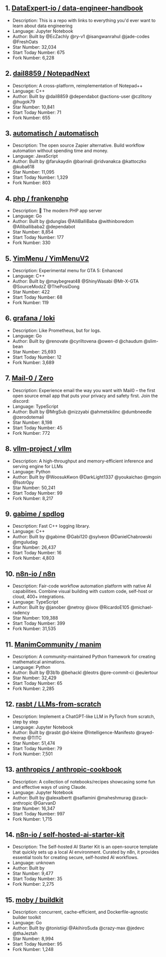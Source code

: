 ## 1. [DataExpert-io / data-engineer-handbook](https://github.com/DataExpert-io/data-engineer-handbook)
- Description: This is a repo with links to everything you'd ever want to learn about data engineering
- Language: Jupyter Notebook
- Author: Built by @EcZachly @ry-v1 @isangwanrahul @jade-codes @FreshOats
- Star Number: 32,034
- Start Today Number: 675
- Fork Number: 6,228

## 2. [dail8859 / NotepadNext](https://github.com/dail8859/NotepadNext)
- Description: A cross-platform, reimplementation of Notepad++
- Language: C++
- Author: Built by @dail8859 @dependabot @actions-user @czlitony @hugok79
- Star Number: 10,841
- Start Today Number: 71
- Fork Number: 655

## 3. [automatisch / automatisch](https://github.com/automatisch/automatisch)
- Description: The open source Zapier alternative. Build workflow automation without spending time and money.
- Language: JavaScript
- Author: Built by @farukaydin @barinali @ridvanakca @kattoczko @kuba618
- Star Number: 11,095
- Start Today Number: 1,329
- Fork Number: 803

## 4. [php / frankenphp](https://github.com/php/frankenphp)
- Description: 🧟 The modern PHP app server
- Language: Go
- Author: Built by @dunglas @AlliBalliBaba @withinboredom @Alliballibaba2 @dependabot
- Star Number: 8,854
- Start Today Number: 177
- Fork Number: 330

## 5. [YimMenu / YimMenuV2](https://github.com/YimMenu/YimMenuV2)
- Description: Experimental menu for GTA 5: Enhanced
- Language: C++
- Author: Built by @maybegreat48 @ShinyWasabi @Mr-X-GTA @SourceModzZ @ThePosiDong
- Star Number: 422
- Start Today Number: 68
- Fork Number: 119

## 6. [grafana / loki](https://github.com/grafana/loki)
- Description: Like Prometheus, but for logs.
- Language: Go
- Author: Built by @renovate @cyriltovena @owen-d @chaudum @slim-bean
- Star Number: 25,693
- Start Today Number: 12
- Fork Number: 3,689

## 7. [Mail-0 / Zero](https://github.com/Mail-0/Zero)
- Description: Experience email the way you want with Mail0 – the first open source email app that puts your privacy and safety first. Join the discord:
- Language: TypeScript
- Author: Built by @MrgSub @nizzyabi @ahmetskilinc @dumbneedle @zerodotemail
- Star Number: 8,198
- Start Today Number: 45
- Fork Number: 772

## 8. [vllm-project / vllm](https://github.com/vllm-project/vllm)
- Description: A high-throughput and memory-efficient inference and serving engine for LLMs
- Language: Python
- Author: Built by @WoosukKwon @DarkLight1337 @youkaichao @mgoin @Isotr0py
- Star Number: 50,241
- Start Today Number: 99
- Fork Number: 8,217

## 9. [gabime / spdlog](https://github.com/gabime/spdlog)
- Description: Fast C++ logging library.
- Language: C++
- Author: Built by @gabime @Gabi120 @sylveon @DanielChabrowski @mguludag
- Star Number: 26,437
- Start Today Number: 16
- Fork Number: 4,803

## 10. [n8n-io / n8n](https://github.com/n8n-io/n8n)
- Description: Fair-code workflow automation platform with native AI capabilities. Combine visual building with custom code, self-host or cloud, 400+ integrations.
- Language: TypeScript
- Author: Built by @janober @netroy @ivov @RicardoE105 @michael-radency
- Star Number: 109,388
- Start Today Number: 399
- Fork Number: 31,535

## 11. [ManimCommunity / manim](https://github.com/ManimCommunity/manim)
- Description: A community-maintained Python framework for creating mathematical animations.
- Language: Python
- Author: Built by @3b1b @behackl @leotrs @pre-commit-ci @eulertour
- Star Number: 32,429
- Start Today Number: 65
- Fork Number: 2,285

## 12. [rasbt / LLMs-from-scratch](https://github.com/rasbt/LLMs-from-scratch)
- Description: Implement a ChatGPT-like LLM in PyTorch from scratch, step by step
- Language: Jupyter Notebook
- Author: Built by @rasbt @d-kleine @Intelligence-Manifesto @rayed-therap @TITC
- Star Number: 51,474
- Start Today Number: 79
- Fork Number: 7,501

## 13. [anthropics / anthropic-cookbook](https://github.com/anthropics/anthropic-cookbook)
- Description: A collection of notebooks/recipes showcasing some fun and effective ways of using Claude.
- Language: Jupyter Notebook
- Author: Built by @alexalbertt @saflamini @maheshmurag @zack-anthropic @GarvanD
- Star Number: 16,347
- Start Today Number: 997
- Fork Number: 1,715

## 14. [n8n-io / self-hosted-ai-starter-kit](https://github.com/n8n-io/self-hosted-ai-starter-kit)
- Description: The Self-hosted AI Starter Kit is an open-source template that quickly sets up a local AI environment. Curated by n8n, it provides essential tools for creating secure, self-hosted AI workflows.
- Language: unknown
- Author: Built by 
- Star Number: 9,477
- Start Today Number: 35
- Fork Number: 2,275

## 15. [moby / buildkit](https://github.com/moby/buildkit)
- Description: concurrent, cache-efficient, and Dockerfile-agnostic builder toolkit
- Language: Go
- Author: Built by @tonistiigi @AkihiroSuda @crazy-max @jedevc @thaJeztah
- Star Number: 8,994
- Start Today Number: 95
- Fork Number: 1,248